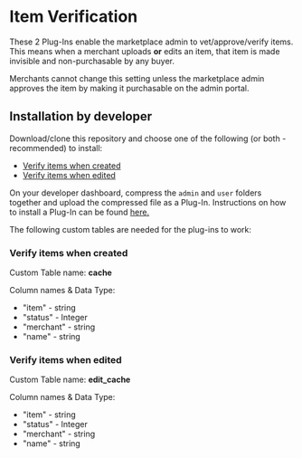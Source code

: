 # Item Verification

These 2 Plug-Ins enable the marketplace admin to vet/approve/verify items. This means when a merchant uploads **or** edits an item, that item is made invisible and non-purchasable by any buyer.

Merchants cannot change this setting unless the marketplace admin approves the item by making it purchasable on the admin portal.

## Installation by developer
Download/clone this repository and choose one of the following (or both - recommended) to install:
* [Verify items when created](https://github.com/Arcadier/Item-Verification/tree/main/Verify%20items%20when%20created)
* [Verify items when edited](https://github.com/Arcadier/Item-Verification/tree/main/Verify%20items%20when%20created)

On your developer dashboard, compress the `admin` and `user` folders together and upload the compressed file as a Plug-In. Instructions on how to install a Plug-In can be found [here.](https://api.arcadier.com/uploading-publishing-plugin)

The following custom tables are needed for the plug-ins to work:

### Verify items when created
Custom Table name: **cache**

Column names & Data Type:
* "item" - string
* "status" - Integer
* "merchant" - string
* "name" - string

### Verify items when edited
Custom Table name: **edit_cache**

Column names & Data Type:
* "item" - string
* "status" - Integer
* "merchant" - string
* "name" - string




